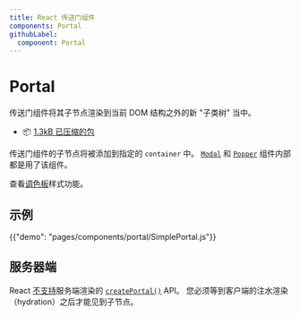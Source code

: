 ```yaml
---
title: React 传送门组件
components: Portal
githubLabel:
  component: Portal
---
```


# Portal

<p class="description">传送门组件将其子节点渲染到当前 DOM 结构之外的新 "子类树" 当中。</p>

- 📦 [1.3kB 已压缩的包](/size-snapshot)

传送门组件的子节点将被添加到指定的 `container` 中。 [`Modal`](/components/modal/) 和 [`Popper`](/components/popper/) 组件内部都是用了该组件。

查看[调色板](/system/palette/)样式功能。

## 示例

{{"demo": "pages/components/portal/SimplePortal.js"}}

## 服务器端

React [不支持](https://github.com/facebook/react/issues/13097)服务端渲染的 [`createPortal()`](https://reactjs.org/docs/portals.html) API。 您必须等到客户端的注水渲染（hydration）之后才能见到子节点。
